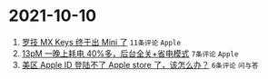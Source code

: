 # 2021-10-10

1. [罗技 MX Keys 终于出 Mini 了](https://www.v2ex.com/t/806799) `11条评论` `Apple`
1. [13pM 一晚上耗电 40%多，后台全关+省电模式](https://www.v2ex.com/t/806801) `7条评论` `Apple`
1. [美区 Apple ID 登陆不了 Apple store 了，该怎么办？](https://www.v2ex.com/t/806798) `6条评论` `问与答`
